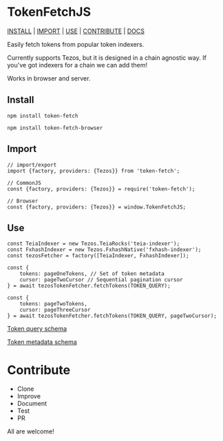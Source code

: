 # TokenFetchJS
[INSTALL](#user-content-install) | [IMPORT](#user-content-import) | [USE](#user-content-use) | [CONTRIBUTE](#user-content-contribute) | [DOCS](https://nofungible.github.io/token-fetch-js/module-TokenFetchJS.html)

Easily fetch tokens from popular token indexers.

Currently supports Tezos, but it is designed in a chain agnostic way. If you've got indexers for a chain we can add them!

Works in browser and server.

## Install
`npm install token-fetch`

`npm install token-fetch-browser`

## Import
```
// import/export
import {factory, providers: {Tezos}} from 'token-fetch';

// CommonJS
const {factory, providers: {Tezos}} = require('token-fetch');

// Browser
const {factory, providers: {Tezos}} = window.TokenFetchJS;
```

## Use
```
const TeiaIndexer = new Tezos.TeiaRocks('teia-indexer');
const FxhashIndexer = new Tezos.FxhashNative('fxhash-indexer');
const tezosFetcher = factory([TeiaIndexer, FxhashIndexer]);

const {
    tokens: pageOneTokens, // Set of token metadata
    cursor: pageTwoCursor // Sequential pagination cursor
} = await tezosTokenFetcher.fetchTokens(TOKEN_QUERY);

const {
    tokens: pageTwoTokens,
    cursor: pageThreeCursor
} = await tezosTokenFetcher.fetchTokens(TOKEN_QUERY, pageTwoCursor);
```
[Token query schema](https://nofungible.github.io/token-fetch-js/global.html#tokenQuery)

[Token metadata schema](https://nofungible.github.io/token-fetch-js/global.html#tokenMetadata)

# Contribute
- Clone
- Improve
- Document
- Test
- PR

All are welcome!
